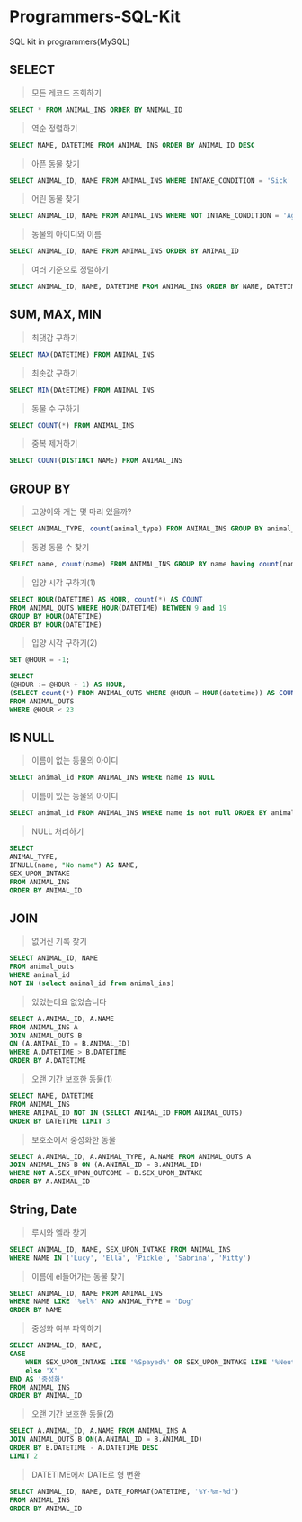 # Programmers-SQL-Kit
SQL kit in programmers(MySQL)

## SELECT
> 모든 레코드 조회하기
```SQL
SELECT * FROM ANIMAL_INS ORDER BY ANIMAL_ID
```
> 역순 정렬하기
```SQL
SELECT NAME, DATETIME FROM ANIMAL_INS ORDER BY ANIMAL_ID DESC
```
> 아픈 동물 찾기
```SQL
SELECT ANIMAL_ID, NAME FROM ANIMAL_INS WHERE INTAKE_CONDITION = 'Sick' ORDER BY ANIMAL_ID
```
> 어린 동물 찾기
```SQL
SELECT ANIMAL_ID, NAME FROM ANIMAL_INS WHERE NOT INTAKE_CONDITION = 'Aged' ORDER BY ANIMAL_ID
```

> 동물의 아이디와 이름
```SQL
SELECT ANIMAL_ID, NAME FROM ANIMAL_INS ORDER BY ANIMAL_ID
```

> 여러 기준으로 정렬하기
```SQL
SELECT ANIMAL_ID, NAME, DATETIME FROM ANIMAL_INS ORDER BY NAME, DATETIME DESC
```
## SUM, MAX, MIN
> 최댓갑 구하기
```SQL
SELECT MAX(DATETIME) FROM ANIMAL_INS
```
> 최솟값 구하기
```SQL
SELECT MIN(DAtETIME) FROM ANIMAL_INS
```
> 동물 수 구하기
```SQL
SELECT COUNT(*) FROM ANIMAL_INS
```
> 중복 제거하기
```SQL
SELECT COUNT(DISTINCT NAME) FROM ANIMAL_INS
```

## GROUP BY
> 고양이와 개는 몇 마리 있을까?
```SQL
SELECT ANIMAL_TYPE, count(animal_type) FROM ANIMAL_INS GROUP BY animal_type ORDER BY animal_type
```

> 동명 동물 수 찾기
```SQL
SELECT name, count(name) FROM ANIMAL_INS GROUP BY name having count(name) >= 2 ORDER BY name
```


> 입양 시각 구하기(1)
```SQL
SELECT HOUR(DATETIME) AS HOUR, count(*) AS COUNT 
FROM ANIMAL_OUTS WHERE HOUR(DATETIME) BETWEEN 9 and 19
GROUP BY HOUR(DATETIME)
ORDER BY HOUR(DATETIME)
```


> 입양 시각 구하기(2)
```SQL
SET @HOUR = -1;

SELECT 
(@HOUR := @HOUR + 1) AS HOUR,
(SELECT count(*) FROM ANIMAL_OUTS WHERE @HOUR = HOUR(datetime)) AS COUNT
FROM ANIMAL_OUTS
WHERE @HOUR < 23
```

## IS NULL
> 이름이 없는 동물의 아이디
```SQL
SELECT animal_id FROM ANIMAL_INS WHERE name IS NULL
```
> 이름이 있는 동물의 아이디
```SQL
SELECT animal_id FROM ANIMAL_INS WHERE name is not null ORDER BY animal_id
```

> NULL 처리하기
```SQL
SELECT
ANIMAL_TYPE,
IFNULL(name, "No name") AS NAME,
SEX_UPON_INTAKE
FROM ANIMAL_INS
ORDER BY ANIMAL_ID
```

## JOIN
> 없어진 기록 찾기
```SQL
SELECT ANIMAL_ID, NAME
FROM animal_outs 
WHERE animal_id 
NOT IN (select animal_id from animal_ins)
```
> 있었는데요 없었습니다
```SQL
SELECT A.ANIMAL_ID, A.NAME 
FROM ANIMAL_INS A
JOIN ANIMAL_OUTS B
ON (A.ANIMAL_ID = B.ANIMAL_ID)
WHERE A.DATETIME > B.DATETIME 
ORDER BY A.DATETIME
```
> 오랜 기간 보호한 동물(1)
```SQL
SELECT NAME, DATETIME 
FROM ANIMAL_INS 
WHERE ANIMAL_ID NOT IN (SELECT ANIMAL_ID FROM ANIMAL_OUTS)
ORDER BY DATETIME LIMIT 3
```
> 보호소에서 중성화한 동물
```SQL
SELECT A.ANIMAL_ID, A.ANIMAL_TYPE, A.NAME FROM ANIMAL_OUTS A
JOIN ANIMAL_INS B ON (A.ANIMAL_ID = B.ANIMAL_ID) 
WHERE NOT A.SEX_UPON_OUTCOME = B.SEX_UPON_INTAKE
ORDER BY A.ANIMAL_ID
```

## String, Date
> 루시와 엘라 찾기
```SQL
SELECT ANIMAL_ID, NAME, SEX_UPON_INTAKE FROM ANIMAL_INS
WHERE NAME IN ('Lucy', 'Ella', 'Pickle', 'Sabrina', 'Mitty')
```
> 이름에 el들어가는 동물 찾기
```SQL
SELECT ANIMAL_ID, NAME FROM ANIMAL_INS 
WHERE NAME LIKE '%el%' AND ANIMAL_TYPE = 'Dog'
ORDER BY NAME
```
> 중성화 여부 파악하기
```SQL
SELECT ANIMAL_ID, NAME, 
CASE 
    WHEN SEX_UPON_INTAKE LIKE '%Spayed%' OR SEX_UPON_INTAKE LIKE '%Neutered%' THEN 'O'
    else 'X' 
END AS '중성화'
FROM ANIMAL_INS
ORDER BY ANIMAL_ID
```

> 오랜 기간 보호한 동물(2)
```SQL
SELECT A.ANIMAL_ID, A.NAME FROM ANIMAL_INS A
JOIN ANIMAL_OUTS B ON(A.ANIMAL_ID = B.ANIMAL_ID)
ORDER BY B.DATETIME - A.DATETIME DESC 
LIMIT 2
```

> DATETIME에서 DATE로 형 변환
```SQL
SELECT ANIMAL_ID, NAME, DATE_FORMAT(DATETIME, '%Y-%m-%d') 
FROM ANIMAL_INS 
ORDER BY ANIMAL_ID
```

